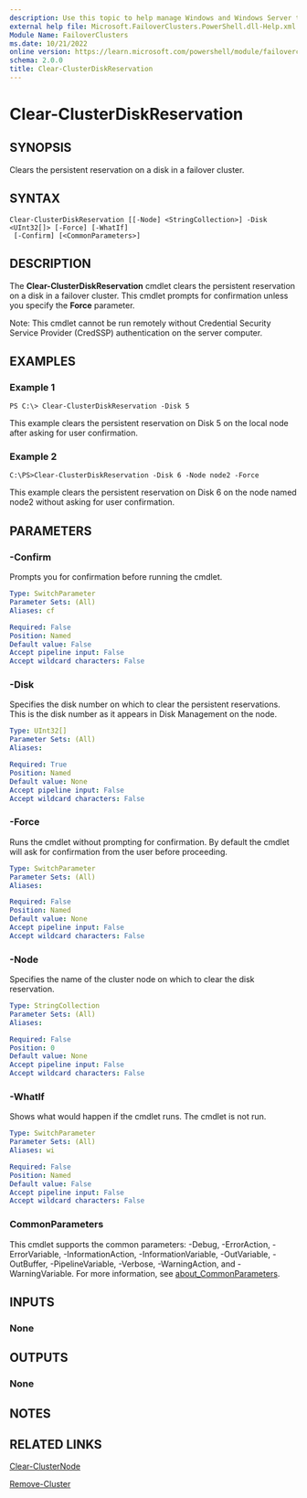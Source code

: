 ```yaml
---
description: Use this topic to help manage Windows and Windows Server technologies with Windows PowerShell.
external help file: Microsoft.FailoverClusters.PowerShell.dll-Help.xml
Module Name: FailoverClusters
ms.date: 10/21/2022
online version: https://learn.microsoft.com/powershell/module/failoverclusters/clear-clusterdiskreservation?view=windowsserver2022-ps&wt.mc_id=ps-gethelp
schema: 2.0.0
title: Clear-ClusterDiskReservation
---
```


# Clear-ClusterDiskReservation

## SYNOPSIS
Clears the persistent reservation on a disk in a failover cluster.

## SYNTAX

```
Clear-ClusterDiskReservation [[-Node] <StringCollection>] -Disk <UInt32[]> [-Force] [-WhatIf]
 [-Confirm] [<CommonParameters>]
```

## DESCRIPTION

The **Clear-ClusterDiskReservation** cmdlet clears the persistent reservation on a disk in a
failover cluster. This cmdlet prompts for confirmation unless you specify the **Force** parameter.

Note: This cmdlet cannot be run remotely without Credential Security Service Provider (CredSSP)
authentication on the server computer.

## EXAMPLES

### Example 1

```
PS C:\> Clear-ClusterDiskReservation -Disk 5
```

This example clears the persistent reservation on Disk 5 on the local node after asking for user
confirmation.

### Example 2

```
C:\PS>Clear-ClusterDiskReservation -Disk 6 -Node node2 -Force
```

This example clears the persistent reservation on Disk 6 on the node named node2 without asking for
user confirmation.

## PARAMETERS

### -Confirm

Prompts you for confirmation before running the cmdlet.

```yaml
Type: SwitchParameter
Parameter Sets: (All)
Aliases: cf

Required: False
Position: Named
Default value: False
Accept pipeline input: False
Accept wildcard characters: False
```

### -Disk

Specifies the disk number on which to clear the persistent reservations. This is the disk number as
it appears in Disk Management on the node.

```yaml
Type: UInt32[]
Parameter Sets: (All)
Aliases: 

Required: True
Position: Named
Default value: None
Accept pipeline input: False
Accept wildcard characters: False
```

### -Force

Runs the cmdlet without prompting for confirmation. By default the cmdlet will ask for confirmation
from the user before proceeding.

```yaml
Type: SwitchParameter
Parameter Sets: (All)
Aliases: 

Required: False
Position: Named
Default value: None
Accept pipeline input: False
Accept wildcard characters: False
```

### -Node

Specifies the name of the cluster node on which to clear the disk reservation.

```yaml
Type: StringCollection
Parameter Sets: (All)
Aliases: 

Required: False
Position: 0
Default value: None
Accept pipeline input: False
Accept wildcard characters: False
```

### -WhatIf

Shows what would happen if the cmdlet runs. The cmdlet is not run.

```yaml
Type: SwitchParameter
Parameter Sets: (All)
Aliases: wi

Required: False
Position: Named
Default value: False
Accept pipeline input: False
Accept wildcard characters: False
```

### CommonParameters

This cmdlet supports the common parameters: -Debug, -ErrorAction, -ErrorVariable,
-InformationAction, -InformationVariable, -OutVariable, -OutBuffer, -PipelineVariable, -Verbose,
-WarningAction, and -WarningVariable. For more information, see
[about_CommonParameters](https://go.microsoft.com/fwlink/?LinkID=113216).

## INPUTS

### None

## OUTPUTS

### None

## NOTES

## RELATED LINKS

[Clear-ClusterNode](./Clear-ClusterNode.md)

[Remove-Cluster](./Remove-Cluster.md)
